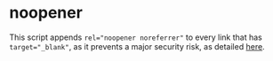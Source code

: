# noopener
This script appends `rel="noopener noreferrer"` to every link that has `target="_blank"`, as it prevents a major security risk, as detailed [here](https://www.jitbit.com/alexblog/256-targetblank---the-most-underestimated-vulnerability-ever/).
